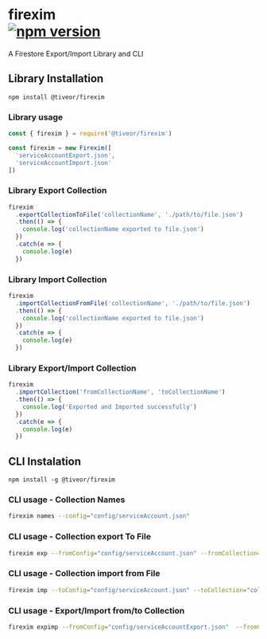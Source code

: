 firexim<br/>
[![npm version](https://badge.fury.io/js/%40tiveor%2Ffirexim.svg)](https://badge.fury.io/js/%40tiveor%2Ffirexim)
=============================

A Firestore Export/Import Library and CLI

## Library Installation

```
npm install @tiveor/firexim
```

### Library usage

```javascript
const { firexim } = require('@tiveor/firexim')

const firexim = new Firexim([
  'serviceAccountExport.json',
  'serviceAccountImport.json'
])
```

### Library Export Collection

```javascript
firexim
  .exportCollectionToFile('collectionName', './path/to/file.json')
  .then(() => {
    console.log('collectionName exported to file.json')
  })
  .catch(e => {
    console.log(e)
  })
```

### Library Import Collection

```javascript
firexim
  .importCollectionFromFile('collectionName', './path/to/file.json')
  .then(() => {
    console.log('collectionName exported to file.json')
  })
  .catch(e => {
    console.log(e)
  })
```

### Library Export/Import Collection

```javascript
firexim
  .importCollection('fromCollectionName', 'toCollectionName')
  .then(() => {
    console.log('Exported and Imported successfully')
  })
  .catch(e => {
    console.log(e)
  })
```

## CLI Instalation

```
npm install -g @tiveor/firexim
```

### CLI usage - Collection Names

```bash
firexim names --config="config/serviceAccount.json"
```

### CLI usage - Collection export To File

```bash
firexim exp --fromConfig="config/serviceAccount.json" --fromCollection="collectionName" --toFile="output/collectionName.json"
```

### CLI usage - Collection import from File

```bash
firexim imp --toConfig="config/serviceAccount.json" --toCollection="collectionName" --fromFile="input/collectionName.json"
```

### CLI usage - Export/Import from/to Collection

```bash
firexim expimp --fromConfig="config/serviceAccountExport.json"  --fromCollection="collectionName" --toConfig="config/serviceAccountImport.json" --toCollection="collectionName"
```
